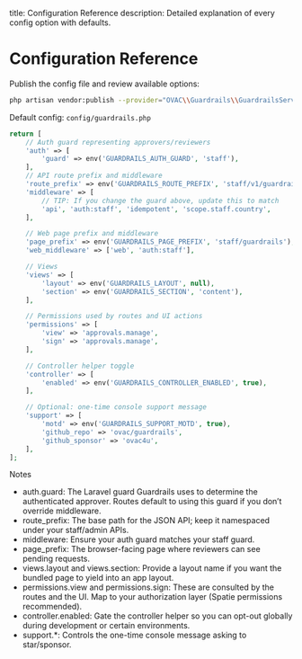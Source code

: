 title: Configuration Reference
description: Detailed explanation of every config option with defaults.

# Configuration Reference

Publish the config file and review available options:

```bash
php artisan vendor:publish --provider="OVAC\\Guardrails\\GuardrailsServiceProvider" --tag=guardrails-config
```

Default config: `config/guardrails.php`

```php
return [
    // Auth guard representing approvers/reviewers
    'auth' => [
        'guard' => env('GUARDRAILS_AUTH_GUARD', 'staff'),
    ],
    // API route prefix and middleware
    'route_prefix' => env('GUARDRAILS_ROUTE_PREFIX', 'staff/v1/guardrails'),
    'middleware' => [
        // TIP: If you change the guard above, update this to match
        'api', 'auth:staff', 'idempotent', 'scope.staff.country',
    ],

    // Web page prefix and middleware
    'page_prefix' => env('GUARDRAILS_PAGE_PREFIX', 'staff/guardrails'),
    'web_middleware' => ['web', 'auth:staff'],

    // Views
    'views' => [
        'layout' => env('GUARDRAILS_LAYOUT', null),
        'section' => env('GUARDRAILS_SECTION', 'content'),
    ],

    // Permissions used by routes and UI actions
    'permissions' => [
        'view' => 'approvals.manage',
        'sign' => 'approvals.manage',
    ],

    // Controller helper toggle
    'controller' => [
        'enabled' => env('GUARDRAILS_CONTROLLER_ENABLED', true),
    ],

    // Optional: one-time console support message
    'support' => [
        'motd' => env('GUARDRAILS_SUPPORT_MOTD', true),
        'github_repo' => 'ovac/guardrails',
        'github_sponsor' => 'ovac4u',
    ],
];
```

Notes

- auth.guard: The Laravel guard Guardrails uses to determine the authenticated approver. Routes default to using this guard if you don’t override middleware.
- route_prefix: The base path for the JSON API; keep it namespaced under your staff/admin APIs.
- middleware: Ensure your auth guard matches your staff guard.
- page_prefix: The browser-facing page where reviewers can see pending requests.
- views.layout and views.section: Provide a layout name if you want the bundled page to yield into an app layout.
- permissions.view and permissions.sign: These are consulted by the routes and the UI. Map to your authorization layer (Spatie permissions recommended).
- controller.enabled: Gate the controller helper so you can opt-out globally during development or certain environments.
- support.*: Controls the one-time console message asking to star/sponsor.
